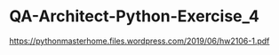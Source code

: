 # QA-Architect-Python-Exercise_4

https://pythonmasterhome.files.wordpress.com/2019/06/hw2106-1.pdf
